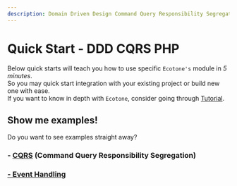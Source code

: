 ```yaml
---
description: Domain Driven Design Command Query Responsibility Segregation PHP
---
```


# Quick Start - DDD CQRS PHP

Below quick starts will teach you how to use specific `Ecotone's` module in _5 minutes_.  
So you may quick start integration with your existing project or build new one with ease.    
If you want to know in depth with `Ecotone`, consider going through [Tutorial](../tutorial-php-ddd-cqrs-event-sourcing/).

## Show me examples!

Do you want to see examples straight away?

### - [CQRS](php-cqrs.md) \(Command Query Responsibility Segregation\)

### [- Event Handling](php-event-handling.md)



